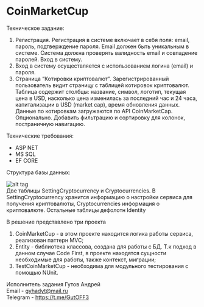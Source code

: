# CoinMarketCup
Техническое задание:
1) Регистрация.
Регистрация в системе включает в себя поля: email, пароль, подтверждение пароля. Email должен быть уникальным в системе. 
Система должна проверять валидность email и совпадение паролей.
Вход в систему.
2) Вход в систему осуществляется с использованием логина (email) и пароля.
3) Страница “Котировки криптовалют”.
Зарегистрированный пользователь видит страницу с таблицей котировок криптовалют.
Таблица содержит столбцы: название, символ, логотип, текущая цена в USD, насколько цена изменилась за последний час и 24 часа, капитализации в USD (market cap), время обновления данных. Данные по котировкам загружаются по API CoinMarketCap.
Опционально. 
Добавить фильтрацию и сортировку для колонок, постраничную навигацию.

Технические требования:
- ASP NET
- MS SQL
- EF CORE

Структура базы данных:

![alt tag](https://i.imgur.com/ZUqtob5.png "Стуктура Базы Данных")​ <br />
Две таблицы SettingCryptocurrency и Cryptocurrencies. В SettingCryptocurrency хранится информацию о настройки сервиса для получения криптовалюты, Cryptocurrencies информация о криптовалюте. Остальные таблицы дефолотн Identity <br />

В решение представлено три проекта
1) CoinMarketCup - в этом проекте находится логика работы сервиса, реализован паттерн MVC;
2) Entity - библиотека классова, создана для работы с БД. Т.к подход в данном случае Code First, в проекте находятся сущности необходимые для работы, также контекст, миграции;
3) TestCoinMarketCup - необходима для модульного тестирования с помощью NUnit.

Исполнитель задания Гутов Андрей <br />
Email - gyhadyt@mail.ru <br />
Telegram - https://t.me/GutOFF3 <br />
